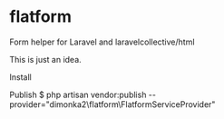 # flatform
Form helper for Laravel and laravelcollective/html

This is just an idea. 

Install

Publish 
$ php artisan vendor:publish --provider="dimonka2\flatform\FlatformServiceProvider"
